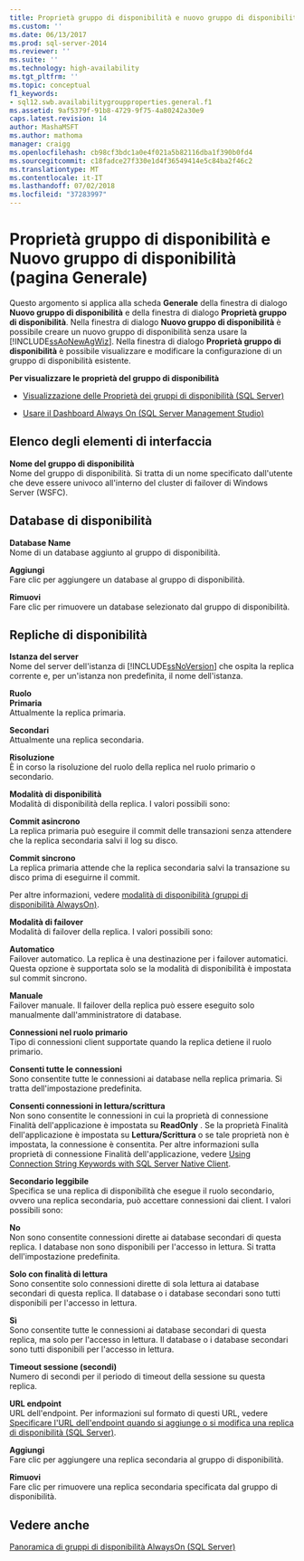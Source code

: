 ```yaml
---
title: Proprietà gruppo di disponibilità e nuovo gruppo di disponibilità (pagina generale) | Microsoft Docs
ms.custom: ''
ms.date: 06/13/2017
ms.prod: sql-server-2014
ms.reviewer: ''
ms.suite: ''
ms.technology: high-availability
ms.tgt_pltfrm: ''
ms.topic: conceptual
f1_keywords:
- sql12.swb.availabilitygroupproperties.general.f1
ms.assetid: 9af5379f-91b8-4729-9f75-4a80242a30e9
caps.latest.revision: 14
author: MashaMSFT
ms.author: mathoma
manager: craigg
ms.openlocfilehash: cb98cf3bdc1a0e4f021a5b82116dba1f390b0fd4
ms.sourcegitcommit: c18fadce27f330e1d4f36549414e5c84ba2f46c2
ms.translationtype: MT
ms.contentlocale: it-IT
ms.lasthandoff: 07/02/2018
ms.locfileid: "37283997"
---
```

# <a name="availability-group-properties-and-new-availability-group-general-page"></a>Proprietà gruppo di disponibilità e Nuovo gruppo di disponibilità (pagina Generale)
  Questo argomento si applica alla scheda **Generale** della finestra di dialogo **Nuovo gruppo di disponibilità** e della finestra di dialogo **Proprietà gruppo di disponibilità**.  Nella finestra di dialogo **Nuovo gruppo di disponibilità** è possibile creare un nuovo gruppo di disponibilità senza usare la [!INCLUDE[ssAoNewAgWiz](../../../includes/ssaonewagwiz-md.md)]. Nella finestra di dialogo **Proprietà gruppo di disponibilità** è possibile visualizzare e modificare la configurazione di un gruppo di disponibilità esistente.  
  
 **Per visualizzare le proprietà del gruppo di disponibilità**  
  
-   [Visualizzazione delle Proprietà dei gruppi di disponibilità &#40;SQL Server&#41;](view-availability-group-properties-sql-server.md)  
  
-   [Usare il Dashboard Always On &#40;SQL Server Management Studio&#41;](use-the-always-on-dashboard-sql-server-management-studio.md)  
  
## <a name="uielement-list"></a>Elenco degli elementi di interfaccia  
 **Nome del gruppo di disponibilità**  
 Nome del gruppo di disponibilità. Si tratta di un nome specificato dall'utente che deve essere univoco all'interno del cluster di failover di Windows Server (WSFC).  
  
## <a name="availability-databases"></a>Database di disponibilità  
 **Database Name**  
 Nome di un database aggiunto al gruppo di disponibilità.  
  
 **Aggiungi**  
 Fare clic per aggiungere un database al gruppo di disponibilità.  
  
 **Rimuovi**  
 Fare clic per rimuovere un database selezionato dal gruppo di disponibilità.  
  
## <a name="availability-replicas"></a>Repliche di disponibilità  
 **Istanza del server**  
 Nome del server dell'istanza di [!INCLUDE[ssNoVersion](../../../includes/ssnoversion-md.md)] che ospita la replica corrente e, per un'istanza non predefinita, il nome dell'istanza.  
  
 **Ruolo**  
 **Primaria**  
 Attualmente la replica primaria.  
  
 **Secondari**  
 Attualmente una replica secondaria.  
  
 **Risoluzione**  
 È in corso la risoluzione del ruolo della replica nel ruolo primario o secondario.  
  
 **Modalità di disponibilità**  
 Modalità di disponibilità della replica. I valori possibili sono:  
  
 **Commit asincrono**  
 La replica primaria può eseguire il commit delle transazioni senza attendere che la replica secondaria salvi il log su disco.  
  
 **Commit sincrono**  
 La replica primaria attende che la replica secondaria salvi la transazione su disco prima di eseguirne il commit.  
  
 Per altre informazioni, vedere [modalità di disponibilità (gruppi di disponibilità AlwaysOn)](availability-modes-always-on-availability-groups.md).  
  
 **Modalità di failover**  
 Modalità di failover della replica. I valori possibili sono:  
  
 **Automatico**  
 Failover automatico. La replica è una destinazione per i failover automatici. Questa opzione è supportata solo se la modalità di disponibilità è impostata sul commit sincrono.  
  
 **Manuale**  
 Failover manuale. Il failover della replica può essere eseguito solo manualmente dall'amministratore di database.  
  
 **Connessioni nel ruolo primario**  
 Tipo di connessioni client supportate quando la replica detiene il ruolo primario.  
  
 **Consenti tutte le connessioni**  
 Sono consentite tutte le connessioni ai database nella replica primaria. Si tratta dell'impostazione predefinita.  
  
 **Consenti connessioni in lettura/scrittura**  
 Non sono consentite le connessioni in cui la proprietà di connessione Finalità dell'applicazione è impostata su **ReadOnly** . Se la proprietà Finalità dell'applicazione è impostata su **Lettura/Scrittura** o se tale proprietà non è impostata, la connessione è consentita. Per altre informazioni sulla proprietà di connessione Finalità dell'applicazione, vedere [Using Connection String Keywords with SQL Server Native Client](../../../relational-databases/native-client/applications/using-connection-string-keywords-with-sql-server-native-client.md).  
  
 **Secondario leggibile**  
 Specifica se una replica di disponibilità che esegue il ruolo secondario, ovvero una replica secondaria, può accettare connessioni dai client. I valori possibili sono:  
  
 **No**  
 Non sono consentite connessioni dirette ai database secondari di questa replica. I database non sono disponibili per l'accesso in lettura. Si tratta dell'impostazione predefinita.  
  
 **Solo con finalità di lettura**  
 Sono consentite solo connessioni dirette di sola lettura ai database secondari di questa replica. Il database o i database secondari sono tutti disponibili per l'accesso in lettura.  
  
 **Sì**  
 Sono consentite tutte le connessioni ai database secondari di questa replica, ma solo per l'accesso in lettura. Il database o i database secondari sono tutti disponibili per l'accesso in lettura.  
  
 **Timeout sessione (secondi)**  
 Numero di secondi per il periodo di timeout della sessione su questa replica.  
  
 **URL endpoint**  
 URL dell'endpoint. Per informazioni sul formato di questi URL, vedere [Specificare l'URL dell'endpoint quando si aggiunge o si modifica una replica di disponibilità &#40;SQL Server&#41;](specify-endpoint-url-adding-or-modifying-availability-replica.md).  
  
 **Aggiungi**  
 Fare clic per aggiungere una replica secondaria al gruppo di disponibilità.  
  
 **Rimuovi**  
 Fare clic per rimuovere una replica secondaria specificata dal gruppo di disponibilità.  
  
## <a name="see-also"></a>Vedere anche  
 [Panoramica di gruppi di disponibilità AlwaysOn &#40;SQL Server&#41;](overview-of-always-on-availability-groups-sql-server.md)  
  
  
